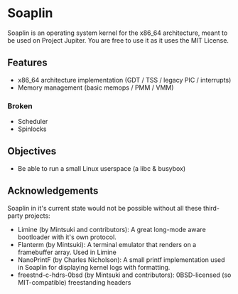 # Soaplin
Soaplin is an operating system kernel for the x86_64 architecture, meant to be used on Project Jupiter. 
You are free to use it as it uses the MIT License.

## Features
* x86_64 architecture implementation (GDT / TSS / legacy PIC / interrupts)
* Memory management (basic memops / PMM / VMM)

### Broken
* Scheduler
* Spinlocks


## Objectives
* Be able to run a small Linux userspace (a libc & busybox)

## Acknowledgements
Soaplin in it's current state would not be possible without all
these third-party projects:

* Limine (by Mintsuki and contributors): A great long-mode aware bootloader with it's own protocol.
* Flanterm (by Mintsuki): A terminal emulator that renders on a framebuffer array. Used in Limine
* NanoPrintF (by Charles Nicholson): A small printf implementation used in Soaplin for displaying kernel logs with formatting.
* freestnd-c-hdrs-0bsd (by Mintsuki and contributors): 0BSD-licensed (so MIT-compatible) freestanding headers
